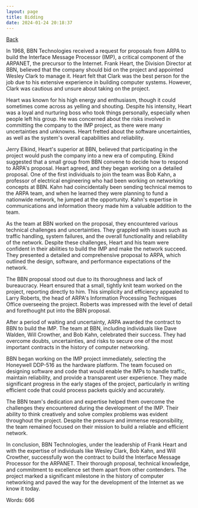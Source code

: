 ```yaml
---
layout: page
title: Bidding
date: 2024-01-24 20:18:37
---
```


[Back](./)


In 1968, BBN Technologies received a request for proposals from ARPA to build the Interface Message Processor (IMP), a critical component of the ARPANET, the precursor to the Internet. Frank Heart, the Division Director at BBN, believed that the company should bid on the project and appointed Wesley Clark to manage it. Heart felt that Clark was the best person for the job due to his extensive experience in building computer systems. However, Clark was cautious and unsure about taking on the project.

Heart was known for his high energy and enthusiasm, though it could sometimes come across as yelling and shouting. Despite his intensity, Heart was a loyal and nurturing boss who took things personally, especially when people left his group. He was concerned about the risks involved in committing the company to the IMP project, as there were many uncertainties and unknowns. Heart fretted about the software uncertainties, as well as the system's overall capabilities and reliability.

Jerry Elkind, Heart's superior at BBN, believed that participating in the project would push the company into a new era of computing. Elkind suggested that a small group from BBN convene to decide how to respond to ARPA's proposal. Heart agreed, and they began working on a detailed proposal. One of the first individuals to join the team was Bob Kahn, a professor of electrical engineering who had been working on networking concepts at BBN. Kahn had coincidentally been sending technical memos to the ARPA team, and when he learned they were planning to fund a nationwide network, he jumped at the opportunity. Kahn's expertise in communications and information theory made him a valuable addition to the team.

As the team at BBN worked on the proposal, they encountered various technical challenges and uncertainties. They grappled with issues such as traffic handling, system failures, and the overall functionality and reliability of the network. Despite these challenges, Heart and his team were confident in their abilities to build the IMP and make the network succeed. They presented a detailed and comprehensive proposal to ARPA, which outlined the design, software, and performance expectations of the network.

The BBN proposal stood out due to its thoroughness and lack of bureaucracy. Heart ensured that a small, tightly knit team worked on the project, reporting directly to him. This simplicity and efficiency appealed to Larry Roberts, the head of ARPA's Information Processing Techniques Office overseeing the project. Roberts was impressed with the level of detail and forethought put into the BBN proposal.

After a period of waiting and uncertainty, ARPA awarded the contract to BBN to build the IMP. The team at BBN, including individuals like Dave Walden, Will Crowther, and Bob Kahn, celebrated their success. They had overcome doubts, uncertainties, and risks to secure one of the most important contracts in the history of computer networking.

BBN began working on the IMP project immediately, selecting the Honeywell DDP-516 as the hardware platform. The team focused on designing software and code that would enable the IMPs to handle traffic, maintain reliability, and provide a transparent user experience. They made significant progress in the early stages of the project, particularly in writing efficient code that could process packets quickly and accurately.

The BBN team's dedication and expertise helped them overcome the challenges they encountered during the development of the IMP. Their ability to think creatively and solve complex problems was evident throughout the project. Despite the pressure and immense responsibility, the team remained focused on their mission to build a reliable and efficient network.

In conclusion, BBN Technologies, under the leadership of Frank Heart and with the expertise of individuals like Wesley Clark, Bob Kahn, and Will Crowther, successfully won the contract to build the Interface Message Processor for the ARPANET. Their thorough proposal, technical knowledge, and commitment to excellence set them apart from other contenders. The project marked a significant milestone in the history of computer networking and paved the way for the development of the Internet as we know it today.

Words: 666